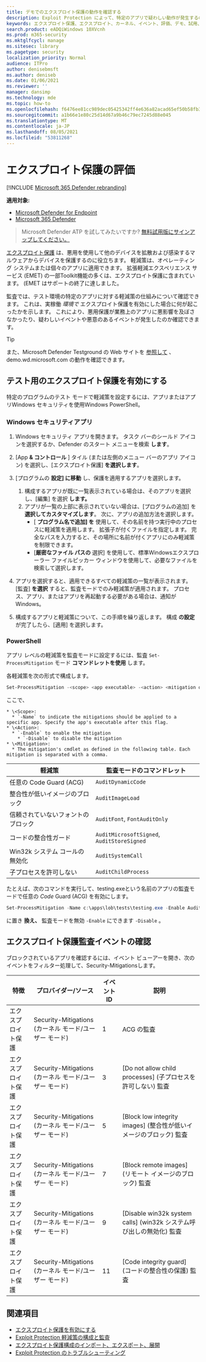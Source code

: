 ```yaml
---
title: デモでのエクスプロイト保護の動作を確認する
description: Exploit Protection によって、特定のアプリで疑わしい動作が発生するのを防ぐ方法について説明します。
keywords: エクスプロイト保護、エクスプロイト、カーネル、イベント、評価、デモ、試用、軽減
search.product: eADQiWindows 10XVcnh
ms.prod: m365-security
ms.mktglfcycl: manage
ms.sitesec: library
ms.pagetype: security
localization_priority: Normal
audience: ITPro
author: denisebmsft
ms.author: deniseb
ms.date: 01/06/2021
ms.reviewer: ''
manager: dansimp
ms.technology: mde
ms.topic: how-to
ms.openlocfilehash: f6476ee81cc989dec05425342ff4e636a82acad65ef50b58fb3e785da56b5c18
ms.sourcegitcommit: a1b66e1e80c25d14d67a9b46c79ec7245d88e045
ms.translationtype: MT
ms.contentlocale: ja-JP
ms.lasthandoff: 08/05/2021
ms.locfileid: "53811268"
---
```

# <a name="evaluate-exploit-protection"></a>エクスプロイト保護の評価

[!INCLUDE [Microsoft 365 Defender rebranding](../../includes/microsoft-defender.md)]

**適用対象:**
- [Microsoft Defender for Endpoint](https://go.microsoft.com/fwlink/?linkid=2154037)
- [Microsoft 365 Defender](https://go.microsoft.com/fwlink/?linkid=2118804)

> Microsoft Defender ATP を試してみたいですか? [無料試用版にサインアップしてください。](https://signup.microsoft.com/create-account/signup?products=7f379fee-c4f9-4278-b0a1-e4c8c2fcdf7e&ru=https://aka.ms/MDEp2OpenTrial?ocid=docs-wdatp-enablesiem-abovefoldlink)


[エクスプロイト保護](exploit-protection.md) は、悪用を使用して他のデバイスを拡散および感染するマルウェアからデバイスを保護するのに役立ちます。 軽減策は、オペレーティング システムまたは個々のアプリに適用できます。 拡張軽減エクスペリエンス サービス (EMET) の一部Toolkit機能の多くは、エクスプロイト保護に含まれています。 (EMET はサポートの終了に達しました。

監査では、テスト環境の特定のアプリに対する軽減策の仕組みについて確認できます。 これは、実稼働 *環境で* エクスプロイト保護を有効にした場合に何が起こったかを示します。 これにより、悪用保護が業務上のアプリに悪影響を及ぼさなかったり、疑わしいイベントや悪意のあるイベントが発生したのか確認できます。

> [!TIP]
> また、Microsoft Defender Testground の Web サイトを [参照して](https://demo.wd.microsoft.com?ocid=cx-wddocs-testground) 、demo.wd.microsoft.com の動作を確認できます。

## <a name="enable-exploit-protection-for-testing"></a>テスト用のエクスプロイト保護を有効にする

特定のプログラムのテスト モードで軽減策を設定するには、アプリまたはアプリWindows セキュリティを使用Windows PowerShell。

### <a name="windows-security-app"></a>Windows セキュリティアプリ

1. Windows セキュリティ アプリを開きます。 タスク バーのシールド アイコンを選択するか、Defender のスタート メニューを検索 **します**。

2. [App **& コントロール** ] タイル (または左側のメニュー バーのアプリ アイコン) を選択し、[エクスプロイト保護] **を選択します**。

3. [プログラムの **設定] に移動** し、保護を適用するアプリを選択します。

    1. 構成するアプリが既に一覧表示されている場合は、そのアプリを選択し、[編集] を選択 **します。**
    2. アプリが一覧の上部に表示されていない場合は、[プログラムの追加] を **選択してカスタマイズします**。 次に、アプリの追加方法を選択します。
        - [ **プログラム名で追加] を** 使用して、その名前を持つ実行中のプロセスに軽減策を適用します。 拡張子が付くファイルを指定します。 完全なパスを入力すると、その場所に名前が付くアプリにのみ軽減策を制限できます。
        - [**厳密なファイル パスの** 選択] を使用して、標準Windowsエクスプローラー ファイルピッカー ウィンドウを使用して、必要なファイルを検索して選択します。

4. アプリを選択すると、適用できるすべての軽減策の一覧が表示されます。 [監査] **を選択** すると、監査モードでのみ軽減策が適用されます。 プロセス、アプリ、またはアプリを再起動する必要がある場合は、通知がWindows。

5. 構成するアプリと軽減策について、この手順を繰り返します。 構成 **の設定** が完了したら、[適用] を選択します。

### <a name="powershell"></a>PowerShell

アプリ レベルの軽減策を監査モードに設定するには、監査 `Set-ProcessMitigation` モード **コマンドレットを使用** します。

各軽減策を次の形式で構成します。

```PowerShell
Set-ProcessMitigation -<scope> <app executable> -<action> <mitigation or options>,<mitigation or options>,<mitigation or options>
```

ここで、
```
* \<Scope>:
  * `-Name` to indicate the mitigations should be applied to a specific app. Specify the app's executable after this flag.
* \<Action>:
  * `-Enable` to enable the mitigation
    * `-Disable` to disable the mitigation
* \<Mitigation>:
  * The mitigation's cmdlet as defined in the following table. Each mitigation is separated with a comma.
```
 |軽減策 | 監査モードのコマンドレット |
|---|---|
 |任意の Code Guard (ACG) | `AuditDynamicCode` |
 |整合性が低いイメージのブロック | `AuditImageLoad`
 |信頼されていないフォントのブロック | `AuditFont`, `FontAuditOnly` |
 |コードの整合性ガード | `AuditMicrosoftSigned`, `AuditStoreSigned` |
 |Win32k システム コールの無効化 | `AuditSystemCall` |
 |子プロセスを許可しない | `AuditChildProcess` |

たとえば、次のコマンドを実行して、testing.exeという名前のアプリの監査モードで任意の *Code* Guard (ACG) を有効にします。

```PowerShell
Set-ProcessMitigation -Name c:\apps\lob\tests\testing.exe -Enable AuditDynamicCode
```

に置き **換え、** 監査モードを無効 `-Enable` にできます `-Disable` 。

## <a name="review-exploit-protection-audit-events"></a>エクスプロイト保護監査イベントの確認

ブロックされているアプリを確認するには、イベント ビューアーを開き、次のイベントをフィルター処理して、Security-Mitigationsします。

| 特徴 | プロバイダー/ソース | イベント ID | 説明 |
|---|---|--|---|
| エクスプロイト保護 | Security-Mitigations (カーネル モード/ユーザー モード) | 1 | ACG の監査 |
| エクスプロイト保護 | Security-Mitigations (カーネル モード/ユーザー モード) | 3 | [Do not allow child processes] (子プロセスを許可しない) 監査 |
| エクスプロイト保護 | Security-Mitigations (カーネル モード/ユーザー モード) | 5  | [Block low integrity images] (整合性が低いイメージのブロック) 監査 |
| エクスプロイト保護 | Security-Mitigations (カーネル モード/ユーザー モード) | 7  | [Block remote images] (リモート イメージのブロック) 監査 |
| エクスプロイト保護 | Security-Mitigations (カーネル モード/ユーザー モード) | 9  | [Disable win32k system calls] (win32k システム呼び出しの無効化) 監査 |
| エクスプロイト保護 | Security-Mitigations (カーネル モード/ユーザー モード) | 11 | [Code integrity guard] (コードの整合性の保護) 監査 |

## <a name="see-also"></a>関連項目

- [エクスプロイト保護を有効にする](enable-exploit-protection.md)
- [Exploit Protection 軽減策の構成と監査](customize-exploit-protection.md)
- [エクスプロイト保護構成のインポート、エクスポート、展開](import-export-exploit-protection-emet-xml.md)
- [Exploit Protection のトラブルシューティング](troubleshoot-exploit-protection-mitigations.md)
